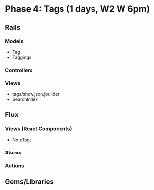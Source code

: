 # Phase 4: Tags (1 days, W2 W 6pm)

## Rails

### Models
* Tag
* Taggings

### Controllers

### Views
* tags/show.json.jbuilder
* SearchIndex

## Flux
### Views (React Components)
* NoteTags

### Stores

### Actions

## Gems/Libraries

